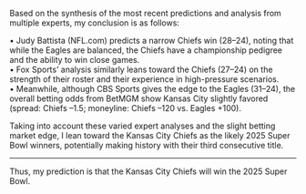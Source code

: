 Based on the synthesis of the most recent predictions and analysis from multiple experts, my conclusion is as follows:

• Judy Battista (NFL.com) predicts a narrow Chiefs win (28–24), noting that while the Eagles are balanced, the Chiefs have a championship pedigree and the ability to win close games.  
• Fox Sports’ analysis similarly leans toward the Chiefs (27–24) on the strength of their roster and their experience in high-pressure scenarios.  
• Meanwhile, although CBS Sports gives the edge to the Eagles (31–24), the overall betting odds from BetMGM show Kansas City slightly favored (spread: Chiefs –1.5; moneyline: Chiefs –120 vs. Eagles +100).

Taking into account these varied expert analyses and the slight betting market edge, I lean toward the Kansas City Chiefs as the likely 2025 Super Bowl winners, potentially making history with their third consecutive title.

---

Thus, my prediction is that the Kansas City Chiefs will win the 2025 Super Bowl.